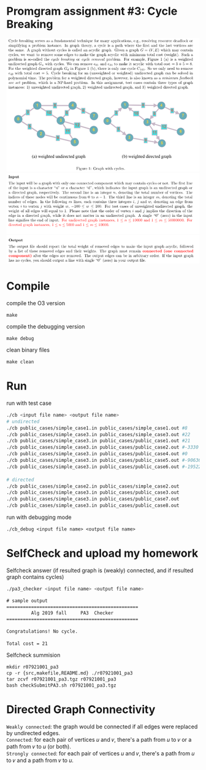 # Promgram assignment #3: Cycle Breaking
<img src="https://raw.githubusercontent.com/shannon112/AlgorithMew/master/PA3/doc/problem.png" width=780/>  
<img src="https://raw.githubusercontent.com/shannon112/AlgorithMew/master/PA3/doc/problem2.png" width=780/>  
<img src="https://raw.githubusercontent.com/shannon112/AlgorithMew/master/PA3/doc/problem3.png" width=780/>  

# Compile
compile the O3 version
```
make
```
compile the debugging version 
```
make debug
```
clean binary files
```
make clean
```

# Run
run with test case
```sh
./cb <input file name> <output file name> 
# undirected
./cb public_cases/simple_case1.in public_cases/simple_case1.out #8
./cb public_cases/simple_case3.in public_cases/simple_case3.out #22
./cb public_cases/simple_case3.in public_cases/public_case1.out #21
./cb public_cases/simple_case3.in public_cases/public_case2.out #-3330
./cb public_cases/simple_case3.in public_cases/public_case4.out #0
./cb public_cases/simple_case3.in public_cases/public_case5.out #-90636
./cb public_cases/simple_case3.in public_cases/public_case6.out #-195222

# directed
./cb public_cases/simple_case2.in public_cases/simple_case2.out
./cb public_cases/simple_case3.in public_cases/public_case3.out
./cb public_cases/simple_case3.in public_cases/public_case7.out
./cb public_cases/simple_case3.in public_cases/public_case8.out
```
run with debugging mode
```
./cb_debug <input file name> <output file name> 
```

# SelfCheck and upload my homework
Selfcheck answer (if resulted graph is (weakly) connected, and if resulted graph contains cycles)
```sh
./pa3_checker <input file name> <output file name> 
```
```
# sample output
================================================
         Alg 2019 fall     PA3  Checker         
================================================

Congratulations! No cycle.

Total cost = 21

```
Selfcheck summision
```
mkdir r07921001_pa3
cp -r {src,makefile,README.md} ./r07921001_pa3
tar zcvf r07921001_pa3.tgz r07921001_pa3
bash checkSubmitPA3.sh r07921001_pa3.tgz
```

# Directed Graph Connectivity
```Weakly connected```: the graph would be connected if all edges were replaced by undirected edges.  
```Connected```: for each pair of vertices 𝑢 and 𝑣, there's a path from 𝑢 to 𝑣 or a path from 𝑣 to 𝑢 (or both).  
```Strongly connected```: for each pair of vertices 𝑢 and 𝑣, there's a path from 𝑢 to 𝑣 and a path from 𝑣 to 𝑢.  
